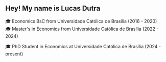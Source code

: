 ## Hey! My name is Lucas Dutra

🎓 Economics BsC from Universidade Católica de Brasília (2016 - 2020) <br />
🎓 Master's in Economics from Universidade Católica de Brasília (2022 - 2024)

🎓 PhD Student in Economics at Universidade Católica de Brasília (2024 - present)

<!--
**lucvsw/lucvsw** is a ✨ _special_ ✨ repository because its `README.md` (this file) appears on your GitHub profile.

Here are some ideas to get you started:

- 🔭 I’m currently working on ...
- 🌱 I’m currently learning ...
- 👯 I’m looking to collaborate on ...
- 🤔 I’m looking for help with ...
- 💬 Ask me about ...
- 📫 How to reach me: ...
- 😄 Pronouns: ...
- ⚡ Fun fact: ...
-->
